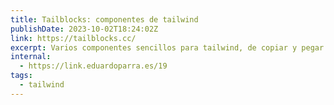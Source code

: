 ```yaml
---
title: Tailblocks: componentes de tailwind
publishDate: 2023-10-02T18:24:02Z
link: https://tailblocks.cc/
excerpt: Varios componentes sencillos para tailwind, de copiar y pegar
internal:
  - https://link.eduardoparra.es/19
tags:
  - tailwind
---
```

